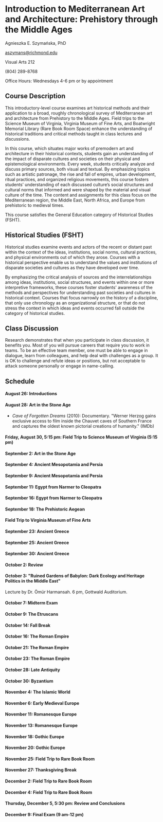 # Introduction to Mediterranean Art and Architecture: Prehistory through the Middle Ages

Agnieszka E. Szymańska, PhD

aszymans@richmond.edu

Visual Arts 212

(804) 289-8768

Office Hours: Wednesdays 4-6 pm or by appointment

## Course Description
This introductory-level course examines art historical methods and their application to a broad, roughly chronological survey of Mediterranean art and architecture from Prehistory to the Middle Ages. Field trips to the Science Museum of Virginia, Virginia Museum of Fine Arts, and Boatwright Memorial Library (Rare Book Room Space) enhance the understanding of historical traditions and critical methods taught in class lectures and discussions.

In this course, which situates major works of premodern art and architecture in their historical contexts, students gain an understanding of the impact of disparate cultures and societies on 
their physical and epistemological environments. Every week, students critically analyze and 
discuss primary sources, both visual and textual. By emphasizing topics such as artistic 
patronage, the rise and fall of empires, urban development, ritual practices, and organized 
religious movements, this course fosters students’ understanding of each discussed culture’s 
social structures and cultural norms that informed and were shaped by the material and visual 
culture of the time. The content and assignments for this class focus on the Mediterranean 
region, the Middle East, North Africa, and Europe from prehistoric to medieval times.

This course satisfies the General Education category of Historical Studies (FSHT).

## Historical Studies (FSHT)
Historical studies examine events and actors of the recent or distant past within the context of the ideas, institutions, social norms, cultural practices, and physical environments out of which they arose. Courses with a historical perspective enable us to understand the values and institutions of disparate societies and cultures as they have developed over time.

By emphasizing the critical analysis of sources and the interrelationships among ideas, institutions, social structures, and events within one or more interpretive frameworks, these courses foster students' awareness of the methods and perspectives for understanding past societies and cultures in historical context. Courses that focus narrowly on the history of a discipline, that only use chronology as an organizational structure, or that do not stress the context in which ideas and events occurred fall outside the category of historical studies.

## Class Discussion
Research demonstrates that when you participate in class discussion, it benefits you. Most of you will pursue careers that require you to work in teams. To be an effective team member, one must be able to engage in dialogue, learn from colleagues, and help deal with challenges as a group. It is OK to challenge and refute ideas or positions, but not acceptable to attack someone personally or engage in name-calling.

## Schedule
#### August 26: Introductions
#### August 28: Art in the Stone Age
* _Cave of Forgotten Dreams_ (2010): Documentary. "Werner Herzog gains exclusive access to film inside the Chauvet caves of Southern France and captures the oldest known pictorial creations of humanity." (IMDb)
#### Friday, August 30, 5:15 pm: Field Trip to Science Museum of Virginia (5:15 pm)
#### September 2: Art in the Stone Age
#### September 4: Ancient Mesopotamia and Persia
#### September 9: Ancient Mesopotamia and Persia
#### September 11: Egypt from Narmer to Cleopatra
#### September 16: Egypt from Narmer to Cleopatra
#### September 18: The Prehistoric Aegean
#### Field Trip to Virginia Museum of Fine Arts
#### September 23: Ancient Greece
#### September 25: Ancient Greece
#### September 30: Ancient Greece
#### October 2: Review
#### October 3: "Ruined Gardens of Babylon: Dark Ecology and Heritage Politics in the Middle East"
Lecture by Dr. Ömür Harmansah. 6 pm, Gottwald Auditorium.
#### October 7: Midterm Exam
#### October 9: The Etruscans
#### October 14: Fall Break
#### October 16: The Roman Empire
#### October 21: The Roman Empire
#### October 23: The Roman Empire
#### October 28: Late Antiquity
#### October 30: Byzantium
#### November 4: The Islamic World
#### November 6: Early Medieval Europe
#### November 11: Romanesque Europe
#### November 13: Romanesque Europe
#### November 18: Gothic Europe
#### November 20: Gothic Europe
#### November 25: Field Trip to Rare Book Room
#### November 27: Thanksgiving Break
#### December 2: Field Trip to Rare Book Room
#### December 4: Field Trip to Rare Book Room
#### Thursday, December 5, 5:30 pm: Review and Conclusions
#### December 9: Final Exam (9 am-12 pm)
